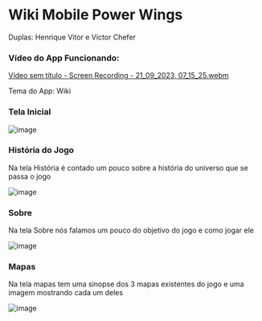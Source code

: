 # Wiki Mobile Power Wings

Duplas: Henrique Vitor e Victor Chefer


### Vídeo do App Funcionando: 

[Vídeo sem título - Screen Recording - 21_09_2023, 07_15_25.webm](https://github.com/H1kkii/AppMobile/assets/101645820/4e7ee8aa-13d3-4e5a-82bf-087dc0540430)



Tema do App: Wiki 

### Tela Inicial

![image](https://github.com/H1kkii/AppMobile/assets/101645820/75708bff-6a4d-47c4-9165-6ed18dc43f8f)




### História do Jogo
Na tela História é contado um pouco sobre a história do universo que se passa o jogo

![image](https://github.com/H1kkii/AppMobile/assets/101645820/1dc98dca-43e3-4d6d-ac16-7e1f49607f8c)



### Sobre
Na tela Sobre nós falamos um pouco do objetivo do jogo e como jogar ele

![image](https://github.com/H1kkii/AppMobile/assets/101645820/25b9a7d4-5938-42dd-a43e-21bdf1cce718)



### Mapas
Na tela mapas tem uma sinopse dos 3 mapas existentes do jogo e uma imagem mostrando cada um deles

![image](https://github.com/H1kkii/AppMobile/assets/101645820/8335aa08-2be7-4165-8603-dab27a532238)
